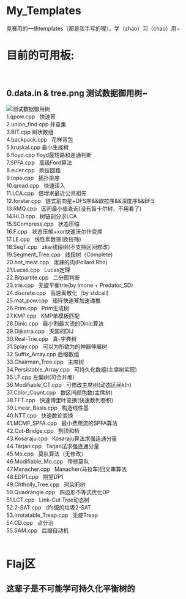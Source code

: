# My_Templates
竞赛用的一些templates（都是我手写的喔），学（zhao）习（chao）用~</br>
# 目前的可用板:</br></br>
## 0.data.in & tree.png   测试数据御用树~</br>
![测试数据御用树](https://github.com/Predator-SD/My_Templates/raw/master/tree.png)</br>
1.qpow.cpp   快速幂</br>
2.union_find.cpp   并查集</br>
3.BIT.cpp   树状数组</br>
4.backpack.cpp   花样背包</br>
5.kruskal.cpp   最小生成树</br>
6.floyd.cpp   floyd最短路和连通判断</br>
7.SPFA.cpp   高级Ford算法</br>
8.euler.cpp   欧拉回路</br>
9.topo.cpp   拓扑排序</br>
10.qread.cpp   快速读入</br>
11.LCA.cpp   倍增求最近公共祖先</br>
12.forstar.cpp   链式前向星+DFS序&&欧拉序&&深度序&&BFS</br>
13.RMQ.cpp   区间最小值查询(没有笛卡尔树，不用看了)</br>
14.HLD.cpp   树链剖分求LCA</br>
15.SCompress.cpp   状态压缩</br>
16.F.cpp   状态压缩+xor快速沃尔什变换</br>
17.LE.cpp   线性素数筛(欧拉筛)</br>
18.SegT.cpp   zkw线段树(不支持区间修改）</br>
19.Segment_Tree.cpp   线段树（Complete)</br>
20.hot_meat.cpp   泼辣的肉(Pollard Rho)</br>
21.Lucas.cpp   Lucas定理</br>
22.Bitpartite.cpp   二分图判断</br>
23.trie.cpp   无旋平衡trie(by imone + Predator_SD)</br>
24.discrete.cpp   高速离散化（by stdcall)</br>
25.mat_pow.cpp   矩阵快速幂加速递推</br>
26.Prim.cpp   Prim生成树</br>
27.KMP.cpp   KMP单模板匹配</br>
28.Dinic.cpp   最小割最大流的Dinic算法</br>
29.Dijkstra.cpp   天国的DIJ</br>
30.Real-Trie.cpp   真-字典树</br>
31.Splay.cpp   可以为所欲为的神器伸展树</br>
32.Suffix_Array.cpp   后缀数组</br>
33.Chairman_Tree.cpp   主席树</br>
34.Persistable_Array.cpp   可持久化数组(主席树实现)</br>
35.LF.cpp   左偏树(可合并堆)</br>
36.Modifiable_CT.cpp   可修改主席树(动态区间kth)</br>
37.Color_Count.cpp   数区间颜色数(主席树)</br>
38.FFT.cpp   快速傅里叶变换(快速数列卷积)</br>
39.Linear_Basis.cpp   构造线性基</br>
40.NTT.cpp   快速数论变换</br>
41.MCMF_SPFA.cpp   最小费用流的SPFA算法</br>
42.Cut-Bridge.cpp   割顶和桥</br>
43.Kosaraju.cpp   Kosaraju算法求强连通分量</br>
44.Tarjan.cpp   Tarjan法求强连通分量</br>
45.Mo.cpp   莫队算法（无修改）</br>
46.Modifiable_Mo.cpp   带修莫队</br>
47.Manacher.cpp   Manacher(马拉车)回文串算法</br>
48.EDP1.cpp   期望DP1</br>
49.Chtholly_Tree.cpp   珂朵莉树</br>
50.Quadrangle.cpp   四边形不等式优化DP</br>
51.LCT.cpp   Link-Cut Tree动态树</br>
52.2-SAT.cpp   dfs版的垃圾2-SAT</br>
53.Irrotatable_Treap.cpp   无旋Treap</br>
54.CD.cpp   点分治</br>
55.SAM.cpp   后缀自动机</br>
</br>
# Flaj区</br>
## 这辈子是不可能学可持久化平衡树的
